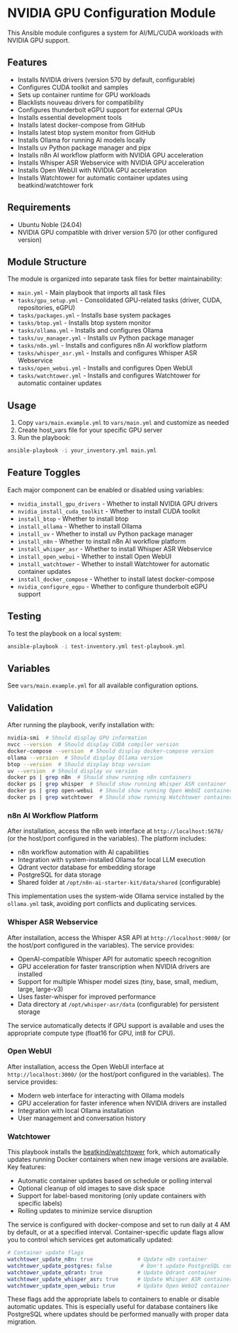 # NVIDIA GPU Configuration Module

This Ansible module configures a system for AI/ML/CUDA workloads with NVIDIA GPU support.

## Features

- Installs NVIDIA drivers (version 570 by default, configurable)
- Configures CUDA toolkit and samples
- Sets up container runtime for GPU workloads
- Blacklists nouveau drivers for compatibility
- Configures thunderbolt eGPU support for external GPUs
- Installs essential development tools
- Installs latest docker-compose from GitHub
- Installs latest btop system monitor from GitHub
- Installs Ollama for running AI models locally
- Installs uv Python package manager and pipx
- Installs n8n AI workflow platform with NVIDIA GPU acceleration
- Installs Whisper ASR Webservice with NVIDIA GPU acceleration
- Installs Open WebUI with NVIDIA GPU acceleration
- Installs Watchtower for automatic container updates using beatkind/watchtower fork

## Requirements

- Ubuntu Noble (24.04)
- NVIDIA GPU compatible with driver version 570 (or other configured version)

## Module Structure

The module is organized into separate task files for better maintainability:

- `main.yml` - Main playbook that imports all task files
- `tasks/gpu_setup.yml` - Consolidated GPU-related tasks (driver, CUDA, repositories, eGPU)
- `tasks/packages.yml` - Installs base system packages
- `tasks/btop.yml` - Installs btop system monitor
- `tasks/ollama.yml` - Installs and configures Ollama
- `tasks/uv_manager.yml` - Installs uv Python package manager
- `tasks/n8n.yml` - Installs and configures n8n AI workflow platform
- `tasks/whisper_asr.yml` - Installs and configures Whisper ASR Webservice
- `tasks/open_webui.yml` - Installs and configures Open WebUI
- `tasks/watchtower.yml` - Installs and configures Watchtower for automatic container updates

## Usage

1. Copy `vars/main.example.yml` to `vars/main.yml` and customize as needed
2. Create host_vars file for your specific GPU server
3. Run the playbook:

```bash
ansible-playbook -i your_inventory.yml main.yml
```

## Feature Toggles

Each major component can be enabled or disabled using variables:

- `nvidia_install_gpu_drivers` - Whether to install NVIDIA GPU drivers
- `nvidia_install_cuda_toolkit` - Whether to install CUDA toolkit
- `install_btop` - Whether to install btop
- `install_ollama` - Whether to install Ollama
- `install_uv` - Whether to install uv Python package manager
- `install_n8n` - Whether to install n8n AI workflow platform
- `install_whisper_asr` - Whether to install Whisper ASR Webservice
- `install_open_webui` - Whether to install Open WebUI
- `install_watchtower` - Whether to install Watchtower for automatic container updates
- `install_docker_compose` - Whether to install latest docker-compose
- `nvidia_configure_egpu` - Whether to configure thunderbolt eGPU support

## Testing

To test the playbook on a local system:

```bash
ansible-playbook -i test-inventory.yml test-playbook.yml
```

## Variables

See `vars/main.example.yml` for all available configuration options.

## Validation

After running the playbook, verify installation with:

```bash
nvidia-smi  # Should display GPU information
nvcc --version  # Should display CUDA compiler version
docker-compose --version  # Should display docker-compose version
ollama --version  # Should display Ollama version
btop --version  # Should display btop version
uv --version  # Should display uv version
docker ps | grep n8n  # Should show running n8n containers
docker ps | grep whisper  # Should show running Whisper ASR container
docker ps | grep open-webui  # Should show running Open WebUI container
docker ps | grep watchtower  # Should show running Watchtower container
```

### n8n AI Workflow Platform

After installation, access the n8n web interface at `http://localhost:5678/` (or the host/port configured in the variables). The platform includes:

- n8n workflow automation with AI capabilities
- Integration with system-installed Ollama for local LLM execution
- Qdrant vector database for embedding storage
- PostgreSQL for data storage
- Shared folder at `/opt/n8n-ai-starter-kit/data/shared` (configurable)

This implementation uses the system-wide Ollama service installed by the `ollama.yml` task, avoiding port conflicts and duplicating services.

### Whisper ASR Webservice

After installation, access the Whisper ASR API at `http://localhost:9000/` (or the host/port configured in the variables). The service provides:

- OpenAI-compatible Whisper API for automatic speech recognition
- GPU acceleration for faster transcription when NVIDIA drivers are installed
- Support for multiple Whisper model sizes (tiny, base, small, medium, large, large-v3)
- Uses faster-whisper for improved performance
- Data directory at `/opt/whisper-asr/data` (configurable) for persistent storage

The service automatically detects if GPU support is available and uses the appropriate compute type (float16 for GPU, int8 for CPU).

### Open WebUI

After installation, access the Open WebUI interface at `http://localhost:3000/` (or the host/port configured in the variables). The service provides:

- Modern web interface for interacting with Ollama models
- GPU acceleration for faster inference when NVIDIA drivers are installed
- Integration with local Ollama installation
- User management and conversation history

### Watchtower

This playbook installs the [beatkind/watchtower](https://github.com/beatkind/watchtower) fork, which automatically updates running Docker containers when new image versions are available. Key features:

- Automatic container updates based on schedule or polling interval
- Optional cleanup of old images to save disk space
- Support for label-based monitoring (only update containers with specific labels)
- Rolling updates to minimize service disruption

The service is configured with docker-compose and set to run daily at 4 AM by default, or at a specified interval. Container-specific update flags allow you to control which services get automatically updated:

```yaml
# Container update flags
watchtower_update_n8n: true              # Update n8n container
watchtower_update_postgres: false         # Don't update PostgreSQL container
watchtower_update_qdrant: true           # Update Qdrant container
watchtower_update_whisper_asr: true      # Update Whisper ASR container
watchtower_update_open_webui: true       # Update Open WebUI container
```

These flags add the appropriate labels to containers to enable or disable automatic updates. This is especially useful for database containers like PostgreSQL where updates should be performed manually with proper data migration.
